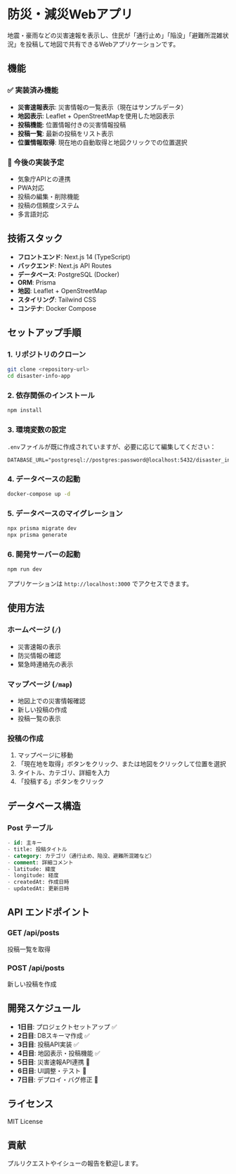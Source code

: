 # 防災・減災Webアプリ

地震・豪雨などの災害速報を表示し、住民が「通行止め」「陥没」「避難所混雑状況」を投稿して地図で共有できるWebアプリケーションです。

## 機能

### ✅ 実装済み機能
- **災害速報表示**: 災害情報の一覧表示（現在はサンプルデータ）
- **地図表示**: Leaflet + OpenStreetMapを使用した地図表示
- **投稿機能**: 位置情報付きの災害情報投稿
- **投稿一覧**: 最新の投稿をリスト表示
- **位置情報取得**: 現在地の自動取得と地図クリックでの位置選択

### 🔄 今後の実装予定
- 気象庁APIとの連携
- PWA対応
- 投稿の編集・削除機能
- 投稿の信頼度システム
- 多言語対応

## 技術スタック

- **フロントエンド**: Next.js 14 (TypeScript)
- **バックエンド**: Next.js API Routes
- **データベース**: PostgreSQL (Docker)
- **ORM**: Prisma
- **地図**: Leaflet + OpenStreetMap
- **スタイリング**: Tailwind CSS
- **コンテナ**: Docker Compose

## セットアップ手順

### 1. リポジトリのクローン
```bash
git clone <repository-url>
cd disaster-info-app
```

### 2. 依存関係のインストール
```bash
npm install
```

### 3. 環境変数の設定
`.env`ファイルが既に作成されていますが、必要に応じて編集してください：
```env
DATABASE_URL="postgresql://postgres:password@localhost:5432/disaster_info"
```

### 4. データベースの起動
```bash
docker-compose up -d
```

### 5. データベースのマイグレーション
```bash
npx prisma migrate dev
npx prisma generate
```

### 6. 開発サーバーの起動
```bash
npm run dev
```

アプリケーションは `http://localhost:3000` でアクセスできます。

## 使用方法

### ホームページ (`/`)
- 災害速報の表示
- 防災情報の確認
- 緊急時連絡先の表示

### マップページ (`/map`)
- 地図上での災害情報確認
- 新しい投稿の作成
- 投稿一覧の表示

### 投稿の作成
1. マップページに移動
2. 「現在地を取得」ボタンをクリック、または地図をクリックして位置を選択
3. タイトル、カテゴリ、詳細を入力
4. 「投稿する」ボタンをクリック

## データベース構造

### Post テーブル
```sql
- id: 主キー
- title: 投稿タイトル
- category: カテゴリ（通行止め、陥没、避難所混雑など）
- comment: 詳細コメント
- latitude: 緯度
- longitude: 経度
- createdAt: 作成日時
- updatedAt: 更新日時
```

## API エンドポイント

### GET /api/posts
投稿一覧を取得

### POST /api/posts
新しい投稿を作成

## 開発スケジュール

- **1日目**: プロジェクトセットアップ ✅
- **2日目**: DBスキーマ作成 ✅
- **3日目**: 投稿API実装 ✅
- **4日目**: 地図表示・投稿機能 ✅
- **5日目**: 災害速報API連携 🔄
- **6日目**: UI調整・テスト 🔄
- **7日目**: デプロイ・バグ修正 🔄

## ライセンス

MIT License

## 貢献

プルリクエストやイシューの報告を歓迎します。
